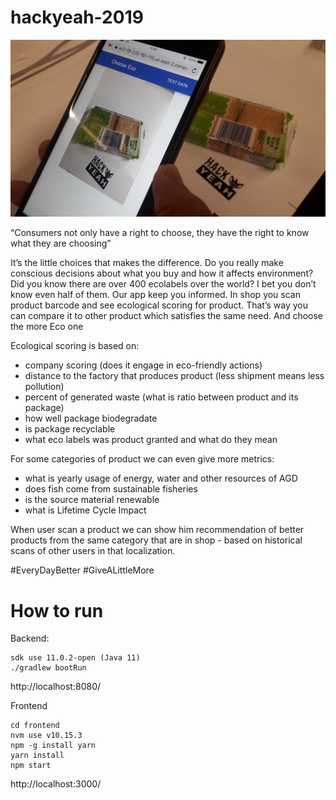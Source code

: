 # hackyeah-2019

![Screenshot](https://github.com/gildia-sc/hackyeah-2019/blob/master/20190915_110711.jpg)

“Consumers not only have a right to choose, they have the right to know what they are choosing”

It’s the little choices that makes the difference. Do you really make conscious decisions about what you buy and how it affects environment? Did you know there are over 400 ecolabels over the world? I bet you don’t know even half of them. Our app keep you informed. In shop you scan product barcode and see ecological scoring for product. That’s way you can compare it to other product which satisfies the same need. And choose the more Eco one 

Ecological scoring is based on:
- company scoring (does it engage in eco-friendly actions)
- distance to the factory that produces product (less shipment means less pollution)
- percent of generated waste (what is ratio between product and its package)
- how well package biodegradate
- is package recyclable
- what eco labels was product granted and what do they mean

For some categories of product we can even give more metrics:
- what is yearly usage of energy, water and other resources of AGD
- does fish come from sustainable fisheries
- is the source material renewable
- what is Lifetime Cycle Impact


When user scan a product we can show him recommendation of better products from the same category that are in shop - based on historical scans of other users in that localization. 

#EveryDayBetter #GiveALittleMore

# How to run

Backend:
```
sdk use 11.0.2-open (Java 11)
./gradlew bootRun
```

http://localhost:8080/

Frontend
```
cd frontend
nvm use v10.15.3
npm -g install yarn
yarn install
npm start
```

http://localhost:3000/
